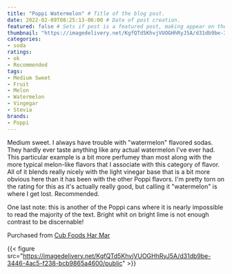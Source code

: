 ```yaml
---
title: "Poppi Watermelon" # Title of the blog post.
date: 2022-02-09T08:25:13-06:00 # Date of post creation.
featured: false # Sets if post is a featured post, making appear on the home page side bar.
thumbnail: "https://imagedelivery.net/KgfQTd5KhvjVUOGHhRyJ5A/d31db9be-3446-4ac5-f238-bcb9865a4600/thumb" # Sets thumbnail image appearing inside card on homepage.
categories:
- soda
ratings:
- ok
- Recommended
tags:
- Medium Sweet
- Fruit
- Melon
- Watermelon
- Vingegar
- Stevia
brands:
- Poppi
---
```


Medium sweet. I always have trouble with "watermelon" flavored sodas. They hardly ever taste anything like any actual watermelon I've ever had. This particular example is a bit more perfumey than most along with the more typical melon-like flavors that I associate with this category of flavor. All of it blends really nicely with the light vinegar base that is a bit more obvious here than it has been with the other Poppi flavors. I'm pretty torn on the rating for this as it's actually really good, but calling it "watermelon" is where I get lost. Recommended.

One last note: this is another of the Poppi cans where it is nearly impossible to read the majority of the text. Bright whit on bright lime is not enough contrast to be discernable!

Purchased from [Cub Foods Har Mar](https://www.cub.com/)

{{< figure src="https://imagedelivery.net/KgfQTd5KhvjVUOGHhRyJ5A/d31db9be-3446-4ac5-f238-bcb9865a4600/public" >}}